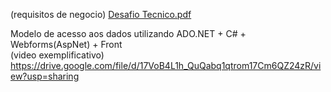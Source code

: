 (requisitos de negocio)
[Desafio Tecnico.pdf](https://github.com/guilhermebluhm/desafioTecnicoDotNet/files/14083675/Desafio.Tecnico.pdf)

Modelo de acesso aos dados utilizando ADO.NET + C# + Webforms(AspNet) + Front <br /> (video exemplificativo) <br />
https://drive.google.com/file/d/17VoB4L1h_QuQabq1qtrom17Cm6QZ24zR/view?usp=sharing
